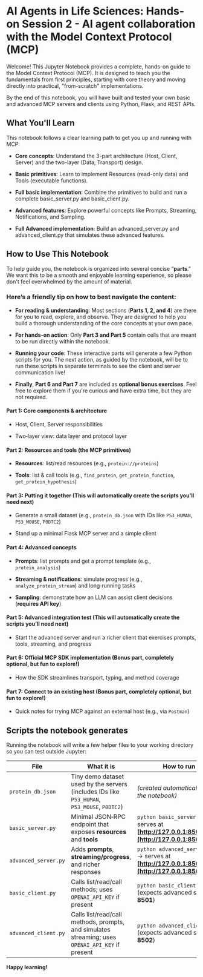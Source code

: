 # AI Agents in Life Sciences: Hands-on Session 2 - AI agent collaboration with the Model Context Protocol (MCP)

Welcome! This Jupyter Notebook provides a complete, hands-on guide to the Model Context Protocol (MCP). It is designed to teach you the fundamentals from first principles, starting with core theory and moving directly into practical, "from-scratch" implementations.

By the end of this notebook, you will have built and tested your own basic and advanced MCP servers and clients using Python, Flask, and REST APIs.

## What You'll Learn

This notebook follows a clear learning path to get you up and running with MCP:

* **Core concepts**: Understand the 3-part architecture (Host, Client, Server) and the two-layer (Data, Transport) design.

* **Basic primitives**: Learn to implement Resources (read-only data) and Tools (executable functions).

* **Full basic implementation**: Combine the primitives to build and run a complete basic_server.py and basic_client.py.

* **Advanced features**: Explore powerful concepts like Prompts, Streaming, Notifications, and Sampling.

* **Full Advanced implementation**: Build an advanced_server.py and advanced_client.py that simulates these advanced features.

## How to Use This Notebook

To help guide you, the notebook is organized into several concise “**parts**.” We want this to be a smooth and enjoyable learning experience, so please don't feel overwhelmed by the amount of material.

### Here’s a friendly tip on how to best navigate the content:

* **For reading & understanding**: Most sections (**Parts 1, 2, and 4**) are there for you to read, explore, and observe. They are designed to help you build a thorough understanding of the core concepts at your own pace.

* **For hands-on action**: Only **Part 3 and Part 5** contain cells that are meant to be run directly within the notebook.

* **Running your code**: These interactive parts will generate a few Python scripts for you. The next action, as guided by the notebook, will be to run these scripts in separate terminals to see the client and server communication live!

* **Finally**, **Part 6 and Part 7** are included as **optional bonus exercises**. Feel free to explore them if you're curious and have extra time, but they are not required.

#### Part 1: Core components & architecture

* Host, Client, Server responsibilities

* Two‑layer view: data layer and protocol layer

#### Part 2: Resources and tools (the MCP primitives)

* **Resources**: list/read resources (e.g., `protein://proteins`)

* **Tools**: list & call tools (e.g., `find_protein`, `get_protein_function`, `get_protein_hypothesis`)

#### Part 3: Putting it together (This will automatically create the scripts you’ll need next)

* Generate a small dataset (e.g., `protein_db.json` with IDs like `P53_HUMAN`, `P53_MOUSE`, `P0DTC2`)

* Stand up a minimal Flask MCP server and a simple client

#### Part 4: Advanced concepts

* **Prompts**: list prompts and get a prompt template (e.g., `protein_analysis`)

* **Streaming & notifications**: simulate progress (e.g., `analyze_protein_stream`) and long‑running tasks

* **Sampling**: demonstrate how an LLM can assist client decisions (**requires API key**)

#### Part 5: Advanced integration test (This will automatically create the scripts you’ll need next)

* Start the advanced server and run a richer client that exercises prompts, tools, streaming, and progress

#### Part 6: Official MCP SDK implementation (Bonus part, completely optional, but fun to explore!)

* How the SDK streamlines transport, typing, and method coverage

#### Part 7: Connect to an existing host (Bonus part, completely optional, but fun to explore!)

* Quick notes for trying MCP against an external host (e.g., via `Postman`)

## Scripts the notebook generates

Running the notebook will write a few helper files to your working directory so you can test outside Jupyter:

| File                 | What it is                                                                                       | How to run                                                                                         |
| -------------------- | ------------------------------------------------------------------------------------------------ | -------------------------------------------------------------------------------------------------- |
| `protein_db.json`    | Tiny demo dataset used by the servers (includes IDs like `P53_HUMAN`, `P53_MOUSE`, `P0DTC2`)     | *(created automatically by the notebook)*                                                          |
| `basic_server.py`    | Minimal JSON‑RPC endpoint that exposes **resources** and **tools**                               | `python basic_server.py` → serves at **[http://127.0.0.1:8501/mcp](http://127.0.0.1:8501/mcp)**    |
| `advanced_server.py` | Adds **prompts**, **streaming/progress**, and richer responses                                   | `python advanced_server.py` → serves at **[http://127.0.0.1:8502/mcp](http://127.0.0.1:8502/mcp)** |
| `basic_client.py` | Calls list/read/call methods; uses `OPENAI_API_KEY` if present | `python basic_client.py` (expects advanced server on **8501**)                                  |
| `advanced_client.py` | Calls list/read/call methods, prompts, and simulates streaming; uses `OPENAI_API_KEY` if present | `python advanced_client.py` (expects advanced server on **8502**)                                  |

**Happy learning!**
